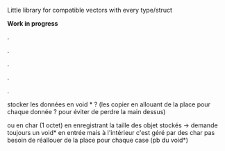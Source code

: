 Little library for compatible vectors with every type/struct

****Work in progress****

.

.

.

.

.

stocker les données en void * ?
(les copier en allouant de la place pour chaque donnée ? pour éviter de perdre la main dessus)

ou en char (1 octet) en enregistrant la taille des objet stockés
-> demande toujours un void* en entrée mais à l'intérieur c'est géré par des char
pas besoin de réallouer de la place pour chaque case (pb du void*)